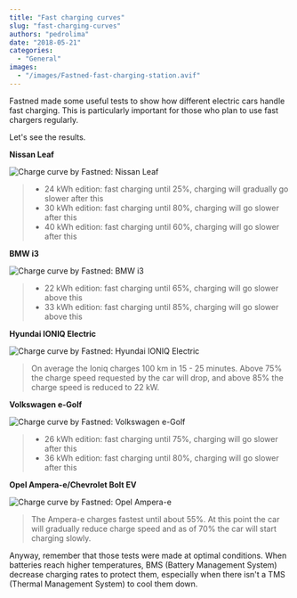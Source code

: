 ```yaml
---
title: "Fast charging curves"
slug: "fast-charging-curves"
authors: "pedrolima"
date: "2018-05-21"
categories:
  - "General"
images:
  - "/images/Fastned-fast-charging-station.avif"
---
```


Fastned made some useful tests to show how different electric cars handle fast charging. This is particularly important for those who plan to use fast chargers regularly.

Let's see the results.

**Nissan Leaf**

![Charge curve by Fastned: Nissan Leaf](images/Charge-curve-by-Fastned-Nissan-Leaf.avif)

> - 24 kWh edition: fast charging until 25%, charging will gradually go slower after this
> - 30 kWh edition: fast charging until 80%, charging will go slower after this
> - 40 kWh edition: fast charging until 60%, charging will go slower after this

**BMW i3**

![Charge curve by Fastned: BMW i3](images/Charge-curve-by-Fastned-BMW-i3.avif)

> - 22 kWh edition: fast charging until 65%, charging will go slower above this
> - 33 kWh edition: fast charging until 85%, charging will go slower above this

**Hyundai IONIQ Electric**

![Charge curve by Fastned: Hyundai IONIQ Electric](images/Charge-curve-by-Fastned-Hyundai-IONIQ-Electric.avif)

> On average the Ioniq charges 100 km in 15 - 25 minutes. Above 75% the charge speed requested by the car will drop, and above 85% the charge speed is reduced to 22 kW.

**Volkswagen e-Golf**

![Charge curve by Fastned: Volkswagen e-Golf](images/Charge-curve-by-Fastned-Volkswagen-e-Golf.avif)

> - 26 kWh edition: fast charging until 75%, charging will go slower after this
> - 36 kWh edition: fast charging until 80%, charging will go slower after this

**Opel Ampera-e/Chevrolet Bolt EV**

![Charge curve by Fastned: Opel Ampera-e](images/Charge-curve-by-Fastned-Opel-Ampera-e.avif)

> The Ampera-e charges fastest until about 55%. At this point the car will gradually reduce charge speed and as of 70% the car will start charging slowly.

Anyway, remember that those tests were made at optimal conditions. When batteries reach higher temperatures, BMS (Battery Management System) decrease charging rates to protect them, especially when there isn't a TMS (Thermal Management System) to cool them down.
